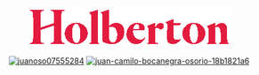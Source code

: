 <p align="center">
    <a href=#><img src="https://raw.githubusercontent.com/jbocane6/logos/main/holberton-logo.png" alt="holberton" /></a></p>
  
  <p align="center">
    <a href="https://twitter.com/juanoso07555284" target="blank"><img align="center" src="https://raw.githubusercontent.com/rahuldkjain/github-profile-readme-generator/master/src/images/icons/Social/twitter.svg" alt="juanoso07555284" height="30" width="40" /></a>
  <a href="https://linkedin.com/in/juan-camilo-bocanegra-osorio-18b1821a6" target="blank"><img align="center" src="https://raw.githubusercontent.com/rahuldkjain/github-profile-readme-generator/master/src/images/icons/Social/linked-in-alt.svg" alt="juan-camilo-bocanegra-osorio-18b1821a6" height="30" width="40" /></a>
  </p>
